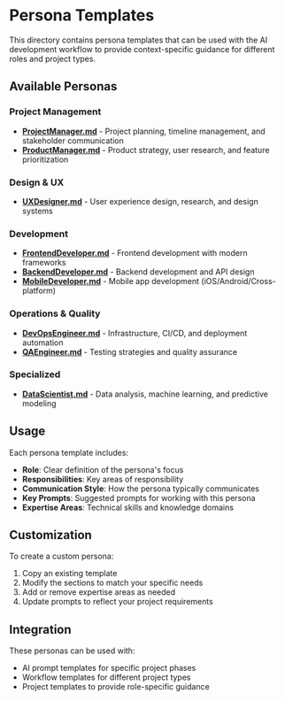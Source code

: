 # Persona Templates

This directory contains persona templates that can be used with the AI development workflow to provide context-specific guidance for different roles and project types.

## Available Personas

### Project Management
- **[ProjectManager.md](ProjectManager.md)** - Project planning, timeline management, and stakeholder communication
- **[ProductManager.md](ProductManager.md)** - Product strategy, user research, and feature prioritization

### Design & UX
- **[UXDesigner.md](UXDesigner.md)** - User experience design, research, and design systems

### Development
- **[FrontendDeveloper.md](FrontendDeveloper.md)** - Frontend development with modern frameworks
- **[BackendDeveloper.md](BackendDeveloper.md)** - Backend development and API design
- **[MobileDeveloper.md](MobileDeveloper.md)** - Mobile app development (iOS/Android/Cross-platform)

### Operations & Quality
- **[DevOpsEngineer.md](DevOpsEngineer.md)** - Infrastructure, CI/CD, and deployment automation
- **[QAEngineer.md](QAEngineer.md)** - Testing strategies and quality assurance

### Specialized
- **[DataScientist.md](DataScientist.md)** - Data analysis, machine learning, and predictive modeling

## Usage

Each persona template includes:
- **Role**: Clear definition of the persona's focus
- **Responsibilities**: Key areas of responsibility
- **Communication Style**: How the persona typically communicates
- **Key Prompts**: Suggested prompts for working with this persona
- **Expertise Areas**: Technical skills and knowledge domains

## Customization

To create a custom persona:
1. Copy an existing template
2. Modify the sections to match your specific needs
3. Add or remove expertise areas as needed
4. Update prompts to reflect your project requirements

## Integration

These personas can be used with:
- AI prompt templates for specific project phases
- Workflow templates for different project types
- Project templates to provide role-specific guidance 